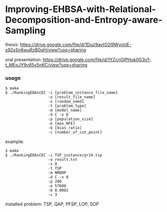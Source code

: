 # Improving-EHBSA-with-Relational-Decomposition-and-Entropy-aware-Sampling

thesis: https://drive.google.com/file/d/1Duz9avtO2I9WyoUE-s92sSn6wuRzB0qH/view?usp=sharing

oral presentation: https://drive.google.com/file/d/1YZcnGlPHuk0G3v1-t_MEoJY9v65x5nKC/view?usp=sharing

### usage
```
$ make
$ ./RankingEDAsCEC -i [problem_instance_file_name]
                   -o [result_file_name]
                   -s [random_seed]
                   -t [problem_type]
                   -m [model_name]
                   -d C -v 0
                   -p [population_size]
                   -e [max_NFE]
                   -b [bias_ratio]
                   -c [number_of_cut_point]
```

example:
```
$ make
$ ./RankingEDAsCEC -i TSP_instance/gr24.tsp
                   -o result.txt
                   -s 0
                   -t TSP
                   -m NRBOP
                   -d C -v 0
                   -p 200
                   -e 57600
                   -b 0.0002
                   -c 3
```

installed problem: TSP, QAP, PFSP, LOP, SOP
